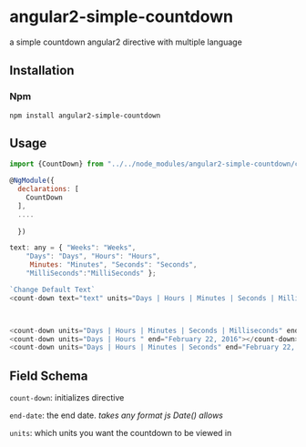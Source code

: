 # angular2-simple-countdown
a simple countdown angular2 directive with multiple language


## Installation

### Npm

`npm install angular2-simple-countdown`


## Usage
```javascript
import {CountDown} from "../../node_modules/angular2-simple-countdown/countdown";

@NgModule({
  declarations: [
    CountDown
  ],
  ....
  
  })

text: any = { "Weeks": "Weeks", 
    "Days": "Days", "Hours": "Hours",
     Minutes: "Minutes", "Seconds": "Seconds",
    "MilliSeconds":"MilliSeconds" };

`Change Default Text`
<count-down text="text" units="Days | Hours | Minutes | Seconds | Milliseconds" end="February 22, 2016"></count-down>



<count-down units="Days | Hours | Minutes | Seconds | Milliseconds" end="February 22, 2016"></count-down>
<count-down units="Days | Hours " end="February 22, 2016"></count-down>
<count-down units="Days | Hours | Minutes | Seconds" end="February 22, 2016"></count-down>
```
## Field Schema

`count-down`: initializes directive

`end-date`: the end date. _takes any format js Date() allows_

`units`: which units you want the countdown to be viewed in

